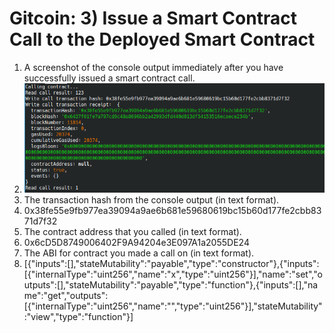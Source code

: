 # Gitcoin: 3) Issue a Smart Contract Call to the Deployed Smart Contract

1. A screenshot of the console output immediately after you have successfully issued a smart contract call.
  1. ![](assets/call-contract.png)
1. The transaction hash from the console output (in text format).
  1. 0x38fe55e9fb977ea39094a9ae6b681e59680619bc15b60d177fe2cbb8371d7f32
1. The contract address that you called (in text format).
  1. 0x6cD5D8749006402F9A94204e3E097A1a2055DE24
1. The ABI for contract you made a call on (in text format).
  1. [{"inputs":[],"stateMutability":"payable","type":"constructor"},{"inputs":[{"internalType":"uint256","name":"x","type":"uint256"}],"name":"set","outputs":[],"stateMutability":"payable","type":"function"},{"inputs":[],"na  me":"get","outputs":[{"internalType":"uint256","name":"","type":"uint256"}],"stateMutability":"view","type":"function"}]
